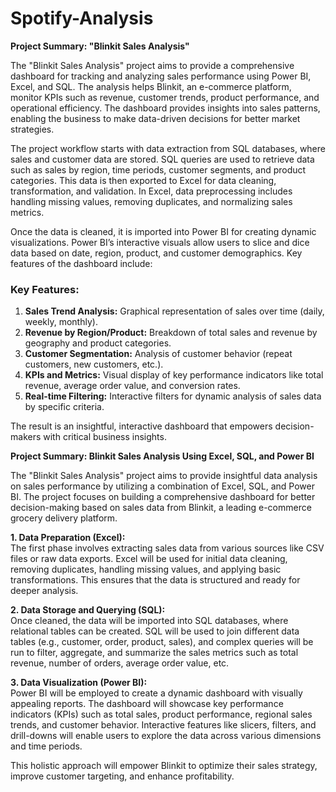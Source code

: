 # Spotify-Analysis
**Project Summary: "Blinkit Sales Analysis"**

The "Blinkit Sales Analysis" project aims to provide a comprehensive dashboard for tracking and analyzing sales performance using Power BI, Excel, and SQL. The analysis helps Blinkit, an e-commerce platform, monitor KPIs such as revenue, customer trends, product performance, and operational efficiency. The dashboard provides insights into sales patterns, enabling the business to make data-driven decisions for better market strategies.

The project workflow starts with data extraction from SQL databases, where sales and customer data are stored. SQL queries are used to retrieve data such as sales by region, time periods, customer segments, and product categories. This data is then exported to Excel for data cleaning, transformation, and validation. In Excel, data preprocessing includes handling missing values, removing duplicates, and normalizing sales metrics. 

Once the data is cleaned, it is imported into Power BI for creating dynamic visualizations. Power BI’s interactive visuals allow users to slice and dice data based on date, region, product, and customer demographics. Key features of the dashboard include:

### Key Features:
1. **Sales Trend Analysis:** Graphical representation of sales over time (daily, weekly, monthly).
2. **Revenue by Region/Product:** Breakdown of total sales and revenue by geography and product categories.
3. **Customer Segmentation:** Analysis of customer behavior (repeat customers, new customers, etc.).
4. **KPIs and Metrics:** Visual display of key performance indicators like total revenue, average order value, and conversion rates.
5. **Real-time Filtering:** Interactive filters for dynamic analysis of sales data by specific criteria.

The result is an insightful, interactive dashboard that empowers decision-makers with critical business insights.

**Project Summary: Blinkit Sales Analysis Using Excel, SQL, and Power BI**

The "Blinkit Sales Analysis" project aims to provide insightful data analysis on sales performance by utilizing a combination of Excel, SQL, and Power BI. The project focuses on building a comprehensive dashboard for better decision-making based on sales data from Blinkit, a leading e-commerce grocery delivery platform.

**1. Data Preparation (Excel):**  
The first phase involves extracting sales data from various sources like CSV files or raw data exports. Excel will be used for initial data cleaning, removing duplicates, handling missing values, and applying basic transformations. This ensures that the data is structured and ready for deeper analysis.

**2. Data Storage and Querying (SQL):**  
Once cleaned, the data will be imported into SQL databases, where relational tables can be created. SQL will be used to join different data tables (e.g., customer, order, product, sales), and complex queries will be run to filter, aggregate, and summarize the sales metrics such as total revenue, number of orders, average order value, etc.

**3. Data Visualization (Power BI):**  
Power BI will be employed to create a dynamic dashboard with visually appealing reports. The dashboard will showcase key performance indicators (KPIs) such as total sales, product performance, regional sales trends, and customer behavior. Interactive features like slicers, filters, and drill-downs will enable users to explore the data across various dimensions and time periods.

This holistic approach will empower Blinkit to optimize their sales strategy, improve customer targeting, and enhance profitability.
